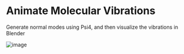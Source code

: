 # Animate Molecular Vibrations
Generate normal modes using Psi4, and then visualize the vibrations in Blender

![image](https://github.com/MaxParadiz/AnimateMolecularVibrations/assets/35060671/dcd87a9a-cd2b-4aa9-8418-786d06b51a91)

